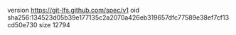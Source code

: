 version https://git-lfs.github.com/spec/v1
oid sha256:134523d05b39e177135c2a2070a426eb319657dfc77589e38ef7cf13cd50e730
size 12794
